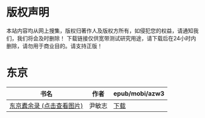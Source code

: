 # 版权声明

本站内容均从网上搜集，版权归著作人及版权方所有，如侵犯您的权益，请通知我们，我们将会及时删除！ 下载链接仅供宽带测试研究用途，请下载后在24小时内删除，请勿用于商业目的。请支持正版！

# 东京

| 书名 | 作者 | epub/mobi/azw3 |
| --- | --- | --- |
| [东京蠹余录 (点击查看图片)](https://www.dushupai.com/attachment/2024/06/10/7007490174534327.jpg) | 尹敏志 | [下载](https://url89.ctfile.com/f/31084289-1356999430-93e890?p=8866) |
